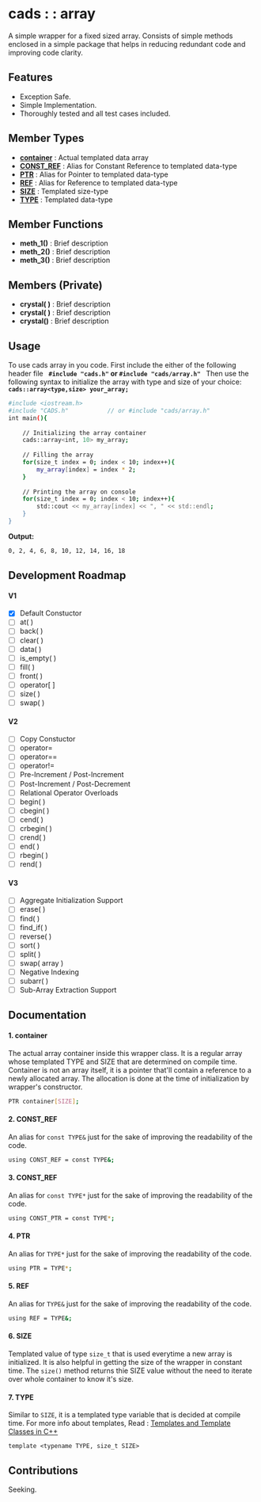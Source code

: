 
# cads : : array


A simple wrapper for a fixed sized array. Consists of simple methods enclosed in
a simple package that helps in reducing redundant code and improving code clarity.

## Features
- Exception Safe.
- Simple Implementation.
- Thoroughly tested and all test cases included.

## Member Types
- **[container](#container)** : Actual templated data array
- **[CONST_REF](#const_ref)** : Alias for Constant Reference to templated data-type
- **[PTR](#ptr)** : Alias for Pointer to templated data-type
- **[REF](#ref)** : Alias for Reference to templated data-type
- **[SIZE](#size)** : Templated size-type
- **[TYPE](#type)** : Templated data-type

## Member Functions
- **meth_1()** : Brief description
- **meth_2()** : Brief description
- **meth_3()** : Brief description

## Members (Private)
- **crystal( )** : Brief description
- **crystal( )** : Brief description
- **crystal()** : Brief description

## Usage
To use cads array in you code. First include the either of the following header file
**`
#include "cads.h"` or `#include "cads/array.h"
`**
Then use the following syntax to initialize the array with type and size of your choice:
**`
cads::array<type,size> your_array;
`**

```sh
#include <iostream.h>
#include "CADS.h"           // or #include "cads/array.h"
int main(){
    
    // Initializing the array container
    cads::array<int, 10> my_array;
    
    // Filling the array
    for(size_t index = 0; index < 10; index++){
        my_array[index] = index * 2;
    }
    
    // Printing the array on console
    for(size_t index = 0; index < 10; index++){
        std::cout << my_array[index] << ", " << std::endl;
    }
}
```
**Output:**
```sh
0, 2, 4, 6, 8, 10, 12, 14, 16, 18
```

## Development Roadmap
#### **V1**
- [x] Default Constuctor
- [ ] at( )
- [ ] back( )
- [ ] clear( )
- [ ] data( )
- [ ] is_empty( )
- [ ] fill( )
- [ ] front( )
- [ ] operator[ ]
- [ ] size( )
- [ ] swap( )

#### **V2**
- [ ] Copy Constuctor
- [ ] operator=
- [ ] operator==
- [ ] operator!=
- [ ] Pre-Increment / Post-Increment
- [ ] Post-Increment / Post-Decrement
- [ ] Relational Operator Overloads
- [ ] begin( )
- [ ] cbegin( )
- [ ] cend( )
- [ ] crbegin( )
- [ ] crend( )
- [ ] end( )
- [ ] rbegin( )
- [ ] rend( )

#### **V3**
- [ ] Aggregate Initialization Support
- [ ] erase( )
- [ ] find( )
- [ ] find_if( )
- [ ] reverse( )
- [ ] sort( )
- [ ] split( )
- [ ] swap( array )
- [ ] Negative Indexing
- [ ] subarr( )
- [ ] Sub-Array Extraction Support

## Documentation
#### 1. container
The actual array container inside this wrapper class. It is a regular array whose templated TYPE and SIZE that are determined on compile time.
Container is not an array itself, it is a pointer that'll contain a reference to a newly allocated array. The allocation is done at the time of initialization by wrapper's constructor.
```sh
PTR container[SIZE];
```

#### 2. CONST_REF
An alias for `const TYPE&` just for the sake of improving the readability of the code.
```sh
using CONST_REF = const TYPE&;
```

#### 3. CONST_REF
An alias for `const TYPE*` just for the sake of improving the readability of the code.
```sh
using CONST_PTR = const TYPE*;
```

#### 4. PTR
An alias for `TYPE*` just for the sake of improving the readability of the code.
```sh
using PTR = TYPE*;
```

#### 5. REF
An alias for `TYPE&` just for the sake of improving the readability of the code.
```sh
using REF = TYPE&;
```

#### 6. SIZE
Templated value of type `size_t` that is used everytime a new array is initialized. It is also helpful in getting the size of the wrapper in constant time. The `size()` method returns thie SIZE value without the need to iterate over whole container to know it's size. 

#### 7. TYPE
Similar to `SIZE`, it is a templated type variable that is decided at compile time. For more info about templates, Read : [Templates and Template Classes in C++](https://www.cprogramming.com/tutorial/templates.html)

`template <typename TYPE, size_t SIZE>`


## Contributions
Seeking.